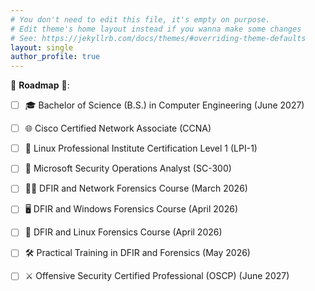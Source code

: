 ```yaml
---
# You don't need to edit this file, it's empty on purpose.
# Edit theme's home layout instead if you wanna make some changes
# See: https://jekyllrb.com/docs/themes/#overriding-theme-defaults
layout: single
author_profile: true
---
```


📍 **Roadmap** 📍:

  - [ ] 🎓 Bachelor of Science (B.S.) in Computer Engineering (June 2027)

  - [ ] 🌐 Cisco Certified Network Associate (CCNA)

  - [ ] 🐧 Linux Professional Institute Certification Level 1 (LPI-1)

  - [ ] 🔐 Microsoft Security Operations Analyst (SC-300)

  - [ ] 🕵️‍♂️ DFIR and Network Forensics Course (March 2026)

  - [ ] 🖥️ DFIR and Windows Forensics Course (April 2026)

  - [ ] 🐧 DFIR and Linux Forensics Course (April 2026)

  - [ ] 🛠️ Practical Training in DFIR and Forensics (May 2026)

  - [ ] ⚔️ Offensive Security Certified Professional (OSCP) (June 2027)
